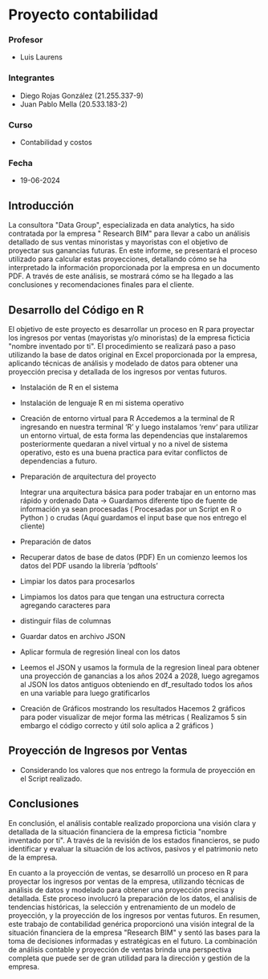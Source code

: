 # Proyecto contabilidad

### Profesor

-   Luis Laurens

### Integrantes

-   Diego Rojas González (21.255.337-9)
-   Juan Pablo Mella (20.533.183-2)

### Curso

-   Contabilidad y costos

### Fecha

-   19-06-2024

## Introducción

La consultora "Data Group", especializada en data analytics, ha sido contratada por la empresa " Research BIM" para llevar a cabo un análisis detallado de sus ventas minoristas y mayoristas con el objetivo de proyectar sus ganancias futuras. En este informe, se presentará el proceso utilizado para calcular estas proyecciones, detallando cómo se ha interpretado la información proporcionada por la empresa en un documento PDF. A través de este análisis, se mostrará cómo se ha llegado a las conclusiones y recomendaciones finales para el cliente.

## Desarrollo del Código en R

El objetivo de este proyecto es desarrollar un proceso en R para proyectar los ingresos por ventas
(mayoristas y/o minoristas) de la empresa ficticia "nombre inventado por ti". El procedimiento se
realizará paso a paso utilizando la base de datos original en Excel proporcionada por la empresa,
aplicando técnicas de análisis y modelado de datos para obtener una proyección precisa y detallada
de los ingresos por ventas futuros.

-   Instalación de R en el sistema

-   Instalación de lenguaje R en mi sistema operativo

-   Creación de entorno virtual para R
    Accedemos a la terminal de R ingresando en nuestra terminal ‘R’ y luego instalamos ‘renv‘ para
    utilizar un entorno virtual, de esta forma las dependencias que instalaremos posteriormente
    quedaran a nivel virtual y no a nivel de sistema operativo, esto es una buena practica para evitar
    conflictos de dependencias a futuro.

-   Preparación de arquitectura del proyecto

    Integrar una arquitectura básica para poder trabajar en un entorno mas rápido y
    ordenado
    Data -> Guardamos diferente tipo de fuente de información ya sean procesadas
    ( Procesadas por un Script en R o Python ) o crudas (Aquí guardamos el input base
    que nos entrego el cliente)

-   Preparación de datos
-   Recuperar datos de base de datos (PDF)
    En un comienzo leemos los datos del PDF usando la librería ‘pdftools’
-   Limpiar los datos para procesarlos
-   Limpiamos los datos para que tengan una estructura correcta agregando caracteres para
-   distinguir filas de columnas
-   Guardar datos en archivo JSON

-   Aplicar formula de regresión lineal con los datos
-   Leemos el JSON y usamos la formula de la regresion lineal para obtener una proyección de ganancias
    a los años 2024 a 2028, luego agregamos al JSON los datos antiguos obteniendo en df_resultado
    todos los años en una variable para luego gratificarlos
-   Creación de Gráficos mostrando los resultados
    Hacemos 2 gráficos para poder visualizar de mejor forma las métricas ( Realizamos 5 sin embargo el
    código correcto y útil solo aplica a 2 gráficos )

## Proyección de Ingresos por Ventas

-   Considerando los valores que nos entrego la formula de proyección en el Script realizado.

## Conclusiones

En conclusión, el análisis contable realizado proporciona una visión clara y detallada de la situación
financiera de la empresa ficticia "nombre inventado por ti". A través de la revisión de los estados
financieros, se pudo identificar y evaluar la situación de los activos, pasivos y el patrimonio neto de la
empresa.

En cuanto a la proyección de ventas, se desarrolló un proceso en R para proyectar los ingresos por
ventas de la empresa, utilizando técnicas de análisis de datos y modelado para obtener una
proyección precisa y detallada. Este proceso involucró la preparación de los datos, el análisis de
tendencias históricas, la selección y entrenamiento de un modelo de proyección, y la proyección de
los ingresos por ventas futuros.
En resumen, este trabajo de contabilidad genérica proporcionó una visión integral de la situación
financiera de la empresa "Research BIM" y sentó las bases para la toma de decisiones informadas y
estratégicas en el futuro. La combinación de análisis contable y proyección de ventas brinda una
perspectiva completa que puede ser de gran utilidad para la dirección y gestión de la empresa.

